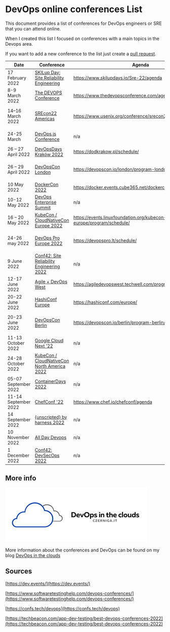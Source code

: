 # DevOps online conferences List

This document provides a list of conferences for DevOps engineers or SRE that you can attend online. 

When I created this list I focused on conferences with a main topics in the Devops area. 

If you want to add a new conference to the list just create a [pull request](https://github.com/czerniga/devops-online-conferences/pulls).

| Date  | Conference  | Agenda  | Price  |
| --- | --- | --- | --- |
| 17 February  2022  | [SKILup Day: Site Reliability Engineering](https://www.skilupdays.io/Sre-22/home) | https://www.skilupdays.io/Sre-22/agenda  | FREE  |
| 8-9 March 2022   | [The DEVOPS Conference](https://www.thedevopsconference.com/) | https://www.thedevopsconference.com/agenda   | FREE  |
| 14–16 March 2022  | [SREcon22 Americas](https://www.usenix.org/conference/srecon22americas)  | https://www.usenix.org/conference/srecon22americas/program  | US $550 – US $700  |
| 24-25 March  | [DevOps.js Conference](https://devopsjsconf.com/) | n/a   | FREE /  € 46  |
| 26 – 27 April 2022  | [DevOpsDays Kraków 2022](https://dodkrakow.pl/) | https://dodkrakow.pl/schedule/ | FREE |
| 26 – 29 April 2022  | [DevOpsCon London](https://devopscon.io/london) | https://devopscon.io/london/program-london/  | £ 512 - 1196  |
| 10 May 2022  | [DockerCon 2022](https://www.docker.com/dockercon/)  | https://docker.events.cube365.net/dockercon/2022  | FREE  |
| 10-12 May 2022  | [DevOps Enterprise Summit](https://events.itrevolution.com/virtual) | n/a  | $450  |
| 16 – 20 May 2022  | [KubeCon / CloudNativeCon Europe 2022](https://events.linuxfoundation.org/kubecon-cloudnativecon-europe/) | https://events.linuxfoundation.org/kubecon-cloudnativecon-europe/program/schedule/  | FREE /  € 75   |
| 24-26 may 2022  | [DevOps Pro Europe 2022](https://devopspro.lt/) | https://devopspro.lt/schedule/  | € 270 – 1130   |
| 9 June 2022  | [Conf42: Site Reliability Engineering 2022](https://www.conf42.com/sre2022) | n/a   | n/a  |
| 12-17 June 2022  | [Agile + DevOps West](https://agiledevopswest.techwell.com/) | https://agiledevopswest.techwell.com/program/schedule  | n/a  |
| 20-22 June 2022  | [HashiConf Europe](https://hashiconf.com/europe/) | https://hashiconf.com/europe/  | FREE - € 450  |
| 20-23 June 2022  | [DevOpsCon Berlin](https://devopscon.io/berlin) | https://devopscon.io/berlin/program-berlin/  | € 476 - € 1169  |
| 11-13 October 2022  | [Google Cloud Next &#39;22](https://cloud.withgoogle.com/next) | n/a  | FREE  |
| 24-28 October 2022  | [KubeCon / CloudNativeCon North America 2022](https://events.linuxfoundation.org/kubecon-cloudnativecon-north-america/) | n/a  | n/a  |
| 05-07 September 2022  | [ContainerDays 2022](https://www.containerdays.io/) | n/a | FREE / € 699  |
| 11-14 September 2022  | [ChefConf &#39;22](https://www.chef.io/chefconf/sign-up-for-all-chefconf-22-news) | https://www.chef.io/chefconf/agenda | FREE  |
| 14 September 2022  | [{unscripted} by harness 2022](https://sessionize.com/unscripted-2022/) | n/a | FREE  |
| 10 November 2022  | [All Day Devops](https://www.alldaydevops.com/) | n/a  | n/a  |
| 1 December 2022  | [Conf42: DevSecOps 2022](https://www.conf42.com/devsecops2022)  | n/a  | n/a  |

## More info

![DevOps in the clouds](Devops_logo.png "DevOps in the clouds")

More information about the conferences and DevOps can be found on my blog [DevOps in the clouds](czerniga.it)

## Sources

[https://dev.events/](https://dev.events/)

[https://www.softwaretestinghelp.com/devops-conferences/](https://www.softwaretestinghelp.com/devops-conferences/)

[https://confs.tech/devops](https://confs.tech/devops)

[https://techbeacon.com/app-dev-testing/best-devops-conferences-2022](https://techbeacon.com/app-dev-testing/best-devops-conferences-2022)

